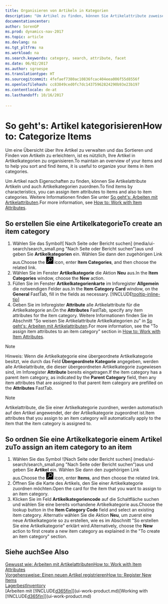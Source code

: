 ```yaml
---
title: Organisieren von Artikeln in Kategorien
description: "Um Artikel zu finden, können Sie Artikelattribute zuweisen und Artikel nach den definierten Kategorien organisieren."
documentationcenter: 
author: SorenGP
ms.prod: dynamics-nav-2017
ms.topic: article
ms.devlang: na
ms.tgt_pltfrm: na
ms.workload: na
ms.search.keywords: category, search, attribute, facet
ms.date: 06/02/2017
ms.author: sgroespe
ms.translationtype: HT
ms.sourcegitcommit: 4fefaef7380ac10836fcac404eea006f55d8556f
ms.openlocfilehash: cc83849ced0fc7dc14375962824290b93e23b197
ms.contentlocale: de-at
ms.lasthandoff: 10/16/2017

---
```

# <a name="how-to-categorize-items"></a><span data-ttu-id="3656c-103">So geht's: Artikel kategorisieren</span><span class="sxs-lookup"><span data-stu-id="3656c-103">How to: Categorize Items</span></span>
<span data-ttu-id="3656c-104">Um eine Übersicht über Ihre Artikel zu verwalten und das Sortieren und Finden von Artikeln zu erleichtern, ist es nützlich, Ihre Artikel in Artikelkategorien zu organisieren.</span><span class="sxs-lookup"><span data-stu-id="3656c-104">To maintain an overview of your items and to help you sort and find items, it is useful to organize your items in item categories.</span></span>

<span data-ttu-id="3656c-105">Um Artikel nach Eigenschaften zu finden, können Sie Artikelattribute Artikeln und auch Artikelkategorien zuordnen.</span><span class="sxs-lookup"><span data-stu-id="3656c-105">To find items by characteristics, you can assign item attributes to items and also to item categories.</span></span> <span data-ttu-id="3656c-106">Weitere Informationen finden Sie unter [So geht's: Arbeiten mit Artikelattributen](inventory-how-work-item-attributes.md).</span><span class="sxs-lookup"><span data-stu-id="3656c-106">For more information, see [How to: Work with Item Attributes](inventory-how-work-item-attributes.md).</span></span>

## <a name="to-create-an-item-category"></a><span data-ttu-id="3656c-107">So erstellen Sie eine Artikelkategorie</span><span class="sxs-lookup"><span data-stu-id="3656c-107">To create an item category</span></span>
1. <span data-ttu-id="3656c-108">Wählen Sie das Symbol![ Nach Seite oder Bericht suchen] (media/ui-search/search_small.png "Nach Seite oder Bericht suchen")aus und geben Sie **Artikelkategorien** ein. Wählen Sie dann den zugehörigen Link aus.</span><span class="sxs-lookup"><span data-stu-id="3656c-108">Choose the ![Search for Page or Report](media/ui-search/search_small.png "Search for Page or Report icon") icon, enter **Item Categories**, and then choose the related link.</span></span>
2. <span data-ttu-id="3656c-109">Wählen Sie im Fenster **Artikelkategorie** die Aktion **Neu** aus.</span><span class="sxs-lookup"><span data-stu-id="3656c-109">In the **Item Categories** window, choose the **New** action.</span></span>
3. <span data-ttu-id="3656c-110">Füllen Sie im Fenster **Artikelkategorienkarte** im Inforegister **Allgemein** die notwendigen Felder aus.</span><span class="sxs-lookup"><span data-stu-id="3656c-110">In the **Item Category Card** window, on the **General** FastTab, fill in the fields as necessary.</span></span> [!INCLUDE[tooltip-inline-tip](includes/tooltip-inline-tip_md.md)]
4. <span data-ttu-id="3656c-111">Geben Sie im Inforegister **Attribute** alle Artikelattribute für die Artikelkategorie an.</span><span class="sxs-lookup"><span data-stu-id="3656c-111">On the **Attributes** FastTab, specify any item attributes for the item category.</span></span> <span data-ttu-id="3656c-112">Weitere Informationen finden Sie im Abschnitt "So weisen Sie Artikelattribute Artikelkategorien zu" in [So geht's: Arbeiten mit Artikelattributen](inventory-how-work-item-attributes.md).</span><span class="sxs-lookup"><span data-stu-id="3656c-112">For more information, see the "To assign item attributes to an item category" section in [How to: Work with Item Attributes](inventory-how-work-item-attributes.md).</span></span>

> [!NOTE]  
>   <span data-ttu-id="3656c-113">Hinweis: Wenn die Artikelkategorie eine übergeordnete Artikelkategorie besitzt, wie durch das Feld **Übergeordnete Kategorie** angegeben, werden alle Artikelattribute, die dieser übergeordneten Artikelkategorie zugewiesen sind, im Inforegister **Attribute** bereits eingetragen.</span><span class="sxs-lookup"><span data-stu-id="3656c-113">If the item category has a parent item category, as indicated by the **Parent Category** field, then any item attributes that are assigned to that parent item category are prefilled on the **Attributes** FastTab.</span></span>

> [!NOTE]  
>   <span data-ttu-id="3656c-114">Artikelattribute, die Sie einer Artikelkategorie zuordnen, werden automatisch auf den Artikel angewendet, der der Artikelkategorie zugeordnet ist.</span><span class="sxs-lookup"><span data-stu-id="3656c-114">Item attributes that you assign to an item category will automatically apply to the item that the item category is assigned to.</span></span>

## <a name="to-assign-an-item-category-to-an-item"></a><span data-ttu-id="3656c-115">So ordnen Sie eine Artikelkategorie einem Artikel zu</span><span class="sxs-lookup"><span data-stu-id="3656c-115">To assign an item category to an item</span></span>
1. <span data-ttu-id="3656c-116">Wählen Sie das Symbol ![Nach Seite oder Bericht suchen] (media/ui-search/search_small.png "Nach Seite oder Bericht suchen")aus und geben Sie **Artikel** ein. Wählen Sie dann den zugehörigen Link aus.</span><span class="sxs-lookup"><span data-stu-id="3656c-116">Choose the ![Search for Page or Report](media/ui-search/search_small.png "Search for Page or Report icon") icon, enter **Items**, and then choose the related link.</span></span>
2. <span data-ttu-id="3656c-117">Öffnen Sie die Karte des Artikels, den Sie einer Artikelkategorie zuordnen möchten.</span><span class="sxs-lookup"><span data-stu-id="3656c-117">Open the card for the item that you want to assign to an item category.</span></span>
3. <span data-ttu-id="3656c-118">Klicken Sie im Feld **Artikelkategoriencode** auf die Schaltfläche suchen und wählen Sie eine bereits vorhandene Artikelkategorie aus.</span><span class="sxs-lookup"><span data-stu-id="3656c-118">Choose the lookup button in the **Item Category Code** field and select an existing item category.</span></span> <span data-ttu-id="3656c-119">Alternativ wählen Sie die Aktion **Neu**, um zuerst eine neue Artikelkategorie so zu erstellen, wie es im Abschnitt "So erstellen Sie eine Artikelkategorie" erklärt wird.</span><span class="sxs-lookup"><span data-stu-id="3656c-119">Alternatively, choose the **New** action to first create a new item category as explained in the "To create an item category" section.</span></span>

## <a name="see-also"></a><span data-ttu-id="3656c-120">Siehe auch</span><span class="sxs-lookup"><span data-stu-id="3656c-120">See Also</span></span>
[<span data-ttu-id="3656c-121">Gewusst wie: Arbeiten mit Artikelattributen</span><span class="sxs-lookup"><span data-stu-id="3656c-121">How to: Work with Item Attributes</span></span>](inventory-how-work-item-attributes.md)  
[<span data-ttu-id="3656c-122">Vorgehensweise: Einen neuen Artikel registrieren</span><span class="sxs-lookup"><span data-stu-id="3656c-122">How to: Register New Items</span></span>](inventory-how-register-new-items.md)  
[<span data-ttu-id="3656c-123">Lagerbest</span><span class="sxs-lookup"><span data-stu-id="3656c-123">Inventory</span></span>](inventory-manage-inventory.md)  
<span data-ttu-id="3656c-124">[Arbeiten mit [!INCLUDE[d365fin](includes/d365fin_md.md)]](ui-work-product.md)</span><span class="sxs-lookup"><span data-stu-id="3656c-124">[Working with [!INCLUDE[d365fin](includes/d365fin_md.md)]](ui-work-product.md)</span></span>

